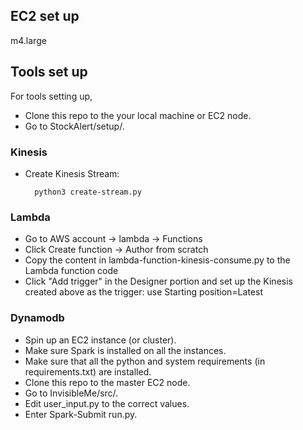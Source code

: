 ## EC2 set up
m4.large


## Tools set up
For tools setting up, 
* Clone this repo to the your local machine or EC2 node. 
* Go to StockAlert/setup/.

### Kinesis
* Create Kinesis Stream:

        python3 create-stream.py

### Lambda
* Go to AWS account -> lambda -> Functions
* Click Create function -> Author from scratch
* Copy the content in lambda-function-kinesis-consume.py to the Lambda function code
* Click "Add trigger" in the Designer portion and set up the Kinesis created above as the trigger: 
  use Starting position=Latest

### Dynamodb
* Spin up an EC2 instance (or cluster). 
* Make sure Spark is installed on all the instances.
* Make sure that all the python and system requirements (in requirements.txt) are installed.
* Clone this repo to the master EC2 node. 
* Go to InvisibleMe/src/.
* Edit user_input.py to the correct values. 
* Enter Spark-Submit run.py.
